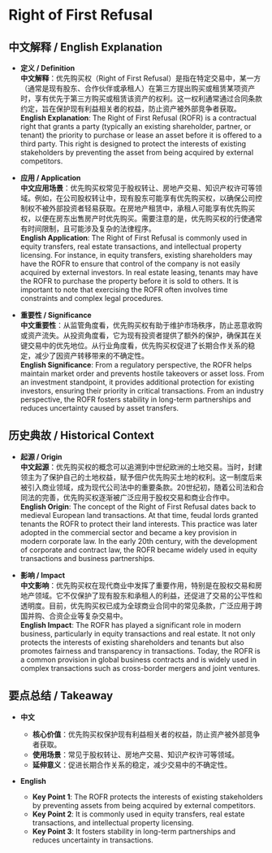 # Right of First Refusal

## 中文解释 / English Explanation

* **定义 / Definition**  
  **中文解释**：优先购买权（Right of First Refusal）是指在特定交易中，某一方（通常是现有股东、合作伙伴或承租人）在第三方提出购买或租赁某项资产时，享有优先于第三方购买或租赁该资产的权利。这一权利通常通过合同条款约定，旨在保护现有利益相关者的权益，防止资产被外部竞争者获取。  
  **English Explanation**: The Right of First Refusal (ROFR) is a contractual right that grants a party (typically an existing shareholder, partner, or tenant) the priority to purchase or lease an asset before it is offered to a third party. This right is designed to protect the interests of existing stakeholders by preventing the asset from being acquired by external competitors.

* **应用 / Application**  
  **中文应用场景**：优先购买权常见于股权转让、房地产交易、知识产权许可等领域。例如，在公司股权转让中，现有股东可能享有优先购买权，以确保公司控制权不被外部投资者轻易获取。在房地产租赁中，承租人可能享有优先购买权，以便在房东出售房产时优先购买。需要注意的是，优先购买权的行使通常有时间限制，且可能涉及复杂的法律程序。  
  **English Application**: The Right of First Refusal is commonly used in equity transfers, real estate transactions, and intellectual property licensing. For instance, in equity transfers, existing shareholders may have the ROFR to ensure that control of the company is not easily acquired by external investors. In real estate leasing, tenants may have the ROFR to purchase the property before it is sold to others. It is important to note that exercising the ROFR often involves time constraints and complex legal procedures.

* **重要性 / Significance**  
  **中文重要性**：从监管角度看，优先购买权有助于维护市场秩序，防止恶意收购或资产流失。从投资角度看，它为现有投资者提供了额外的保护，确保其在关键交易中的优先地位。从行业角度看，优先购买权促进了长期合作关系的稳定，减少了因资产转移带来的不确定性。  
  **English Significance**: From a regulatory perspective, the ROFR helps maintain market order and prevents hostile takeovers or asset loss. From an investment standpoint, it provides additional protection for existing investors, ensuring their priority in critical transactions. From an industry perspective, the ROFR fosters stability in long-term partnerships and reduces uncertainty caused by asset transfers.

## 历史典故 / Historical Context

* **起源 / Origin**  
  **中文起源**：优先购买权的概念可以追溯到中世纪欧洲的土地交易。当时，封建领主为了保护自己的土地权益，赋予佃户优先购买土地的权利。这一制度后来被引入商业领域，成为现代公司法中的重要条款。20世纪初，随着公司法和合同法的完善，优先购买权逐渐被广泛应用于股权交易和商业合作中。  
  **English Origin**: The concept of the Right of First Refusal dates back to medieval European land transactions. At that time, feudal lords granted tenants the ROFR to protect their land interests. This practice was later adopted in the commercial sector and became a key provision in modern corporate law. In the early 20th century, with the development of corporate and contract law, the ROFR became widely used in equity transactions and business partnerships.

* **影响 / Impact**  
  **中文影响**：优先购买权在现代商业中发挥了重要作用，特别是在股权交易和房地产领域。它不仅保护了现有股东和承租人的利益，还促进了交易的公平性和透明度。目前，优先购买权已成为全球商业合同中的常见条款，广泛应用于跨国并购、合资企业等复杂交易中。  
  **English Impact**: The ROFR has played a significant role in modern business, particularly in equity transactions and real estate. It not only protects the interests of existing shareholders and tenants but also promotes fairness and transparency in transactions. Today, the ROFR is a common provision in global business contracts and is widely used in complex transactions such as cross-border mergers and joint ventures.

## 要点总结 / Takeaway

* **中文**  
  - **核心价值**：优先购买权保护现有利益相关者的权益，防止资产被外部竞争者获取。  
  - **使用场景**：常见于股权转让、房地产交易、知识产权许可等领域。  
  - **延伸意义**：促进长期合作关系的稳定，减少交易中的不确定性。

* **English**  
  - **Key Point 1**: The ROFR protects the interests of existing stakeholders by preventing assets from being acquired by external competitors.  
  - **Key Point 2**: It is commonly used in equity transfers, real estate transactions, and intellectual property licensing.  
  - **Key Point 3**: It fosters stability in long-term partnerships and reduces uncertainty in transactions.